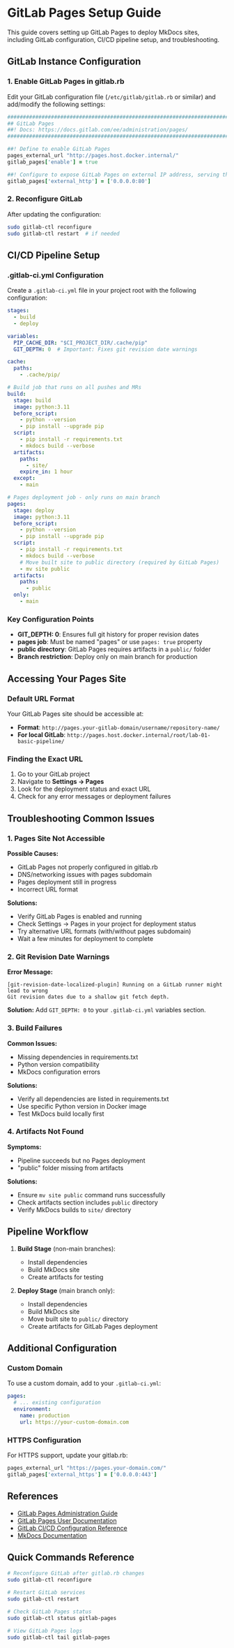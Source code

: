 # GitLab Pages Setup Guide

This guide covers setting up GitLab Pages to deploy MkDocs sites, including GitLab configuration, CI/CD pipeline setup, and troubleshooting.

## GitLab Instance Configuration

### 1. Enable GitLab Pages in gitlab.rb

Edit your GitLab configuration file (`/etc/gitlab/gitlab.rb` or similar) and add/modify the following settings:

```ruby
################################################################################
## GitLab Pages
##! Docs: https://docs.gitlab.com/ee/administration/pages/
################################################################################

##! Define to enable GitLab Pages
pages_external_url "http://pages.host.docker.internal/"
gitlab_pages['enable'] = true

##! Configure to expose GitLab Pages on external IP address, serving the HTTP
gitlab_pages['external_http'] = ['0.0.0.0:80']
```

### 2. Reconfigure GitLab

After updating the configuration:

```bash
sudo gitlab-ctl reconfigure
sudo gitlab-ctl restart  # if needed
```

## CI/CD Pipeline Setup

### .gitlab-ci.yml Configuration

Create a `.gitlab-ci.yml` file in your project root with the following configuration:

```yaml
stages:
  - build
  - deploy

variables:
  PIP_CACHE_DIR: "$CI_PROJECT_DIR/.cache/pip"
  GIT_DEPTH: 0  # Important: Fixes git revision date warnings

cache:
  paths:
    - .cache/pip/

# Build job that runs on all pushes and MRs
build:
  stage: build
  image: python:3.11
  before_script:
    - python --version
    - pip install --upgrade pip
  script:
    - pip install -r requirements.txt
    - mkdocs build --verbose
  artifacts:
    paths:
      - site/
    expire_in: 1 hour
  except:
    - main

# Pages deployment job - only runs on main branch
pages:
  stage: deploy
  image: python:3.11
  before_script:
    - python --version
    - pip install --upgrade pip
  script:
    - pip install -r requirements.txt
    - mkdocs build --verbose
    # Move built site to public directory (required by GitLab Pages)
    - mv site public
  artifacts:
    paths:
      - public
  only:
    - main
```

### Key Configuration Points

- **GIT_DEPTH: 0**: Ensures full git history for proper revision dates
- **pages job**: Must be named "pages" or use `pages: true` property
- **public directory**: GitLab Pages requires artifacts in a `public/` folder
- **Branch restriction**: Deploy only on main branch for production

## Accessing Your Pages Site

### Default URL Format

Your GitLab Pages site should be accessible at:
- **Format**: `http://pages.your-gitlab-domain/username/repository-name/`
- **For local GitLab**: `http://pages.host.docker.internal/root/lab-01-basic-pipeline/`

### Finding the Exact URL

1. Go to your GitLab project
2. Navigate to **Settings → Pages**
3. Look for the deployment status and exact URL
4. Check for any error messages or deployment failures

## Troubleshooting Common Issues

### 1. Pages Site Not Accessible

**Possible Causes:**
- GitLab Pages not properly configured in gitlab.rb
- DNS/networking issues with pages subdomain
- Pages deployment still in progress
- Incorrect URL format

**Solutions:**
- Verify GitLab Pages is enabled and running
- Check Settings → Pages in your project for deployment status
- Try alternative URL formats (with/without pages subdomain)
- Wait a few minutes for deployment to complete

### 2. Git Revision Date Warnings

**Error Message:**
```
[git-revision-date-localized-plugin] Running on a GitLab runner might lead to wrong
Git revision dates due to a shallow git fetch depth.
```

**Solution:**
Add `GIT_DEPTH: 0` to your `.gitlab-ci.yml` variables section.

### 3. Build Failures

**Common Issues:**
- Missing dependencies in requirements.txt
- Python version compatibility
- MkDocs configuration errors

**Solutions:**
- Verify all dependencies are listed in requirements.txt
- Use specific Python version in Docker image
- Test MkDocs build locally first

### 4. Artifacts Not Found

**Symptoms:**
- Pipeline succeeds but no Pages deployment
- "public" folder missing from artifacts

**Solutions:**
- Ensure `mv site public` command runs successfully
- Check artifacts section includes `public` directory
- Verify MkDocs builds to `site/` directory

## Pipeline Workflow

1. **Build Stage** (non-main branches):
   - Install dependencies
   - Build MkDocs site
   - Create artifacts for testing

2. **Deploy Stage** (main branch only):
   - Install dependencies
   - Build MkDocs site
   - Move built site to `public/` directory
   - Create artifacts for GitLab Pages deployment

## Additional Configuration

### Custom Domain

To use a custom domain, add to your `.gitlab-ci.yml`:

```yaml
pages:
  # ... existing configuration
  environment:
    name: production
    url: https://your-custom-domain.com
```

### HTTPS Configuration

For HTTPS support, update your gitlab.rb:

```ruby
pages_external_url "https://pages.your-domain.com/"
gitlab_pages['external_https'] = ['0.0.0.0:443']
```

## References

- [GitLab Pages Administration Guide](https://gitlab-docs-d6a9bb.gitlab.io/ee/administration/pages/index.html)
- [GitLab Pages User Documentation](https://docs.gitlab.com/ee/user/project/pages/)
- [GitLab CI/CD Configuration Reference](https://docs.gitlab.com/ee/ci/yaml/)
- [MkDocs Documentation](https://www.mkdocs.org/)

## Quick Commands Reference

```bash
# Reconfigure GitLab after gitlab.rb changes
sudo gitlab-ctl reconfigure

# Restart GitLab services
sudo gitlab-ctl restart

# Check GitLab Pages status
sudo gitlab-ctl status gitlab-pages

# View GitLab Pages logs
sudo gitlab-ctl tail gitlab-pages
```